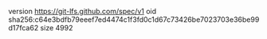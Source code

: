 version https://git-lfs.github.com/spec/v1
oid sha256:c64e3bdfb79eeef7ed4474c1f3fd0c1d67c73426be7023703e36be99d17fca62
size 4992
